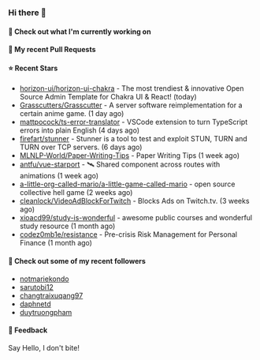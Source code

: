 ### Hi there 👋

#### 👷 Check out what I'm currently working on

#### 🔨 My recent Pull Requests


#### ⭐ Recent Stars

- [horizon-ui/horizon-ui-chakra](https://github.com/horizon-ui/horizon-ui-chakra) - The most trendiest &amp; innovative Open Source Admin Template for Chakra UI &amp; React! (today)
- [Grasscutters/Grasscutter](https://github.com/Grasscutters/Grasscutter) - A server software reimplementation for a certain anime game. (1 day ago)
- [mattpocock/ts-error-translator](https://github.com/mattpocock/ts-error-translator) - VSCode extension to turn TypeScript errors into plain English (4 days ago)
- [firefart/stunner](https://github.com/firefart/stunner) - Stunner is a tool to test and exploit STUN, TURN and TURN over TCP servers. (6 days ago)
- [MLNLP-World/Paper-Writing-Tips](https://github.com/MLNLP-World/Paper-Writing-Tips) - Paper Writing Tips (1 week ago)
- [antfu/vue-starport](https://github.com/antfu/vue-starport) - 🛰 Shared component across routes with animations (1 week ago)
- [a-little-org-called-mario/a-little-game-called-mario](https://github.com/a-little-org-called-mario/a-little-game-called-mario) - open source collective hell game (2 weeks ago)
- [cleanlock/VideoAdBlockForTwitch](https://github.com/cleanlock/VideoAdBlockForTwitch) - Blocks Ads on Twitch.tv. (3 weeks ago)
- [xioacd99/study-is-wonderful](https://github.com/xioacd99/study-is-wonderful) - awesome public courses and wonderful study resource (1 month ago)
- [codez0mb1e/resistance](https://github.com/codez0mb1e/resistance) - Pre-crisis Risk Management for Personal Finance (1 month ago)

#### 👯 Check out some of my recent followers

- [notmariekondo](https://github.com/notmariekondo)
- [sarutobi12](https://github.com/sarutobi12)
- [changtraixuqang97](https://github.com/changtraixuqang97)
- [daphnetd](https://github.com/daphnetd)
- [duytruongpham](https://github.com/duytruongpham)

#### 💬 Feedback

Say Hello, I don't bite!